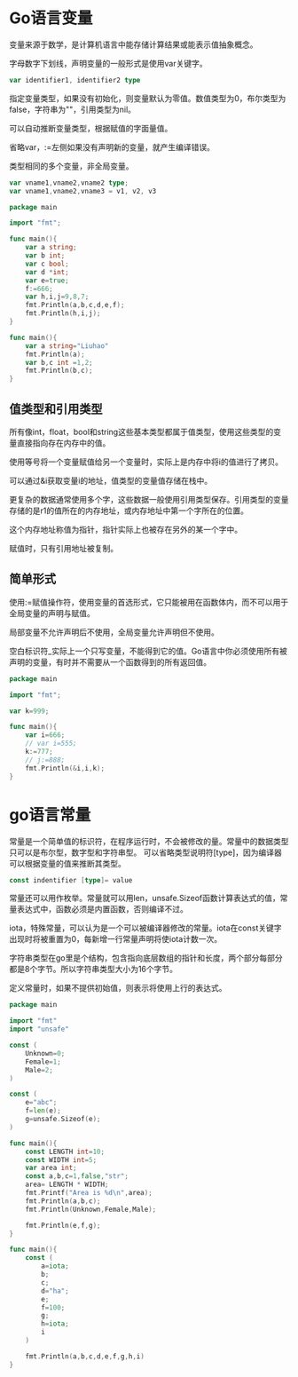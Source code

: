 # Go语言变量

变量来源于数学，是计算机语言中能存储计算结果或能表示值抽象概念。

字母数字下划线，声明变量的一般形式是使用var关键字。

```go
var identifier1, identifier2 type
```

指定变量类型，如果没有初始化，则变量默认为零值。数值类型为0，布尔类型为false，字符串为""，引用类型为nil。

可以自动推断变量类型，根据赋值的字面量值。

省略var，:=左侧如果没有声明新的变量，就产生编译错误。

类型相同的多个变量，非全局变量。

```go
var vname1,vname2,vname2 type;
var vname1,vname2,vname3 = v1, v2, v3
```

```go
package main

import "fmt";

func main(){
	var a string;
	var b int;
	var c bool;
	var d *int;
	var e=true;
	f:=666;
	var h,i,j=9,8,7;
	fmt.Println(a,b,c,d,e,f);
	fmt.Println(h,i,j);
}

func main(){
	var a string="Liuhao"
	fmt.Println(a);
	var b,c int =1,2;
	fmt.Println(b,c);
}
```

## 值类型和引用类型

所有像int，float，bool和string这些基本类型都属于值类型，使用这些类型的变量直接指向存在内存中的值。

使用等号将一个变量赋值给另一个变量时，实际上是内存中将i的值进行了拷贝。

可以通过&i获取变量i的地址，值类型的变量值存储在栈中。

更复杂的数据通常使用多个字，这些数据一般使用引用类型保存。引用类型的变量存储的是r1的值所在的内存地址，或内存地址中第一个字所在的位置。

这个内存地址称值为指针，指针实际上也被存在另外的某一个字中。

赋值时，只有引用地址被复制。

## 简单形式

使用:=赋值操作符，使用变量的首选形式，它只能被用在函数体内，而不可以用于全局变量的声明与赋值。

局部变量不允许声明后不使用，全局变量允许声明但不使用。

空白标识符_实际上一个只写变量，不能得到它的值。Go语言中你必须使用所有被声明的变量，有时并不需要从一个函数得到的所有返回值。

```go
package main

import "fmt";

var k=999;

func main(){
	var i=666;
	// var i=555;
	k:=777;
	// j:=888;
	fmt.Println(&i,i,k);
}
```

# go语言常量

常量是一个简单值的标识符，在程序运行时，不会被修改的量。常量中的数据类型只可以是布尔型，数字型和字符串型。
可以省略类型说明符[type]，因为编译器可以根据变量的值来推断其类型。

```go
const indentifier [type]= value
```

常量还可以用作枚举。常量就可以用len，unsafe.Sizeof函数计算表达式的值，常量表达式中，函数必须是内置函数，否则编译不过。

iota，特殊常量，可以认为是一个可以被编译器修改的常量。iota在const关键字出现时将被重置为0，每新增一行常量声明将使iota计数一次。

字符串类型在go里是个结构，包含指向底层数组的指针和长度，两个部分每部分都是8个字节。所以字符串类型大小为16个字节。

定义常量时，如果不提供初始值，则表示将使用上行的表达式。

```go
package main

import "fmt"
import "unsafe"

const (
	Unknown=0;
	Female=1;
	Male=2;
)

const (
	e="abc";
	f=len(e);
	g=unsafe.Sizeof(e);
)

func main(){
	const LENGTH int=10;
	const WIDTH int=5;
	var area int;
	const a,b,c=1,false,"str";
	area= LENGTH * WIDTH;
	fmt.Printf("Area is %d\n",area);
	fmt.Println(a,b,c);
	fmt.Println(Unknown,Female,Male);

	fmt.Println(e,f,g);
}

func main(){
	const (
		a=iota;
		b;
		c;
		d="ha";
		e;
		f=100;
		g;
		h=iota;
		i
	)

	fmt.Println(a,b,c,d,e,f,g,h,i)
}
```

